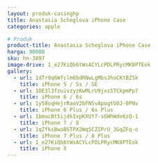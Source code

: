 ```yaml
---
layout: produk-casinghp
title: Anastasia Scheglova iPhone Case
categories: apple

# Produk
product-title: Anastasia Scheglova iPhone Case
harga: 90000
sku: hn-3897
image-drive: 1_e27KiQb6tWsACYLcPDLPRycMK8PTEok
gallery:
  - url: 1dTr9q6Wfclm6bdRNwLgMbsJhoCKtBZSk
    title: iPhone 5 / 5s / SE
  - url: 1DE3l3fzuivzyzKwMLrU9jxs5TCkpmPp7
    title: iPhone 6 / 6s
  - url: 1y58oqHejrRaoV2bFNSvApogtG0J-0PNv
    title: iPhone 6 Plus / 6s Plus
  - url: 1bmucBt5ijdkIxpKXUY7-sGWhWde6zQ-1
    title: iPhone 7 / 8
  - url: 1qZfksBwaBSTPX2Wq5CZIPrU_3GqZFq-o
    title: iPhone 7 Plus / 8 Plus
  - url: 1_e27KiQb6tWsACYLcPDLPRycMK8PTEok
    title: iPhone X
---
```

